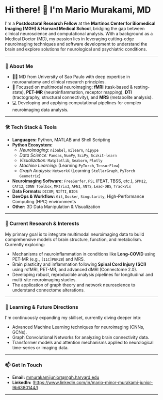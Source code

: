 # Hi there! 👋 I'm Mario Murakami, MD

I'm a **Postdoctoral Research Fellow** at the **Martinos Center for Biomedical Imaging (MGH) & Harvard Medical School**, bridging the gap between clinical neuroscience and computational analysis. With a background as a Medical Doctor (MD), my passion lies in leveraging cutting-edge neuroimaging techniques and software development to understand the brain and explore solutions for neurological and psychiatric conditions.

---

### 🧠 About Me

* 👨‍⚕️ MD from University of Sao Paulo with deep expertise in neuroanatomy and clinical research principles.
* 🔬 Focused on multimodal neuroimaging: **fMRI** (task-based & resting-state), **PET-MR** (neuroinflammation, receptor mapping), **DTI** (tractography, structural connectivity), and **MRS** (metabolite analysis).
* 💻 Developing and applying computational pipelines for complex neuroimaging data analysis.

---

### 🛠️ Tech Stack & Tools

* **Languages:** Python, MATLAB and Shell Scripting
* **Python Ecosystem:**
    * *Neuroimaging:* `nibabel`, `nilearn`, `nipype`
    * *Data Science:* `Pandas`, `NumPy`, `SciPy`, `Scikit-learn`
    * *Visualization:* `Matplotlib`, `Seaborn`, `Plotly`
    * *Machine Learning:* (Learning `PyTorch`, `TensorFlow`)
    * *Graph Analysis:* `NetworkX` (Learning `StellarGraph`, `PyTorch Geometric`)
* **Neuroimaging Software:** `FreeSurfer`, `FSL` (FEAT, TBSS, etc.), `SPM12`, `CAT12`, `CONN Toolbox`, `MRtrix3`, `AFNI`, `ANTS`,  `Lead-DBS`, `TrackVis`
* **Data Formats:** `DICOM`, `NIfTI`, `BIDS`
* **DevOps & Workflow:** `Git`, `Docker`, `Singularity`, High-Performance Computing (HPC) environments
* **Other:** 3D Data Manipulation & Visualization

---

### 🔭 Current Research & Interests

My primary goal is to integrate multimodal neuroimaging data to build comprehensive models of brain structure, function, and metabolism. Currently exploring:

* Mechanisms of neuroinflammation in conditions like **Long-COVID** using PET-MR (e.g., `[11C]PBR28`) and MRS.
* Brain plasticity and inflammation following **Spinal Cord Injury (SCI)** using rsfMRI, PET-MR, and advanced dMRI (Connectome 2.0).
* Developing robust, reproducible analysis pipelines for longitudinal and multi-site neuroimaging studies.
* The application of graph theory and network neuroscience to understand connectome alterations.

---

### 🌱 Learning & Future Directions

I'm continuously expanding my skillset, currently diving deeper into:

* Advanced Machine Learning techniques for neuroimaging (CNNs, GCNs).
* Graph Convolutional Networks for analyzing brain connectivity data.
* Transformer models and attention mechanisms applied to neurological time-series or imaging data.

---

### 📫 Get In Touch

* **Email:** mmurakamijunior@mgh.harvard.edu
* **LinkedIn:** (https://www.linkedin.com/in/mario-minor-murakami-junior-9b6380144/)

---
